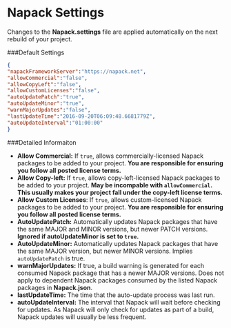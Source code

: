 # Napack Settings

Changes to the **Napack.settings** file are applied automatically on the next rebuild of your project.

###Default Settings
```json
{
"napackFrameworkServer":"https://napack.net",
"allowCommercial":"false",
"allowCopyLeft":"false",
"allowCustomLicenses":"false",
"autoUpdatePatch":"true",
"autoUpdateMinor":"true",
"warnMajorUpdates":"false",
"lastUpdateTime":"2016-09-20T06:09:48.6681779Z",
"autoUpdateInterval":"01:00:00"
}
```

###Detailed Informaiton
- **Allow Commercial:** If ```true```, allows commercially-licensed Napack packages to be added to your project. **You are responsible for ensuring you follow all posted license terms.**
- **Allow Copy-left:** If ```true```, allows copy-left-licensed Napack packages to be added to your project. **May be incompable with ```allowCommercial```. This usually makes your project fall under the copy-left license terms.**
- **Allow Custom Licenses**: If ```true```, allows custom-licensed Napack packages to be added to your project. **You are responsible for ensuring you follow all posted license terms.**
- **AutoUpdatePatch:** Automatically updates Napack packages that have the same MAJOR and MINOR versions, but newer PATCH versions. **Ignored if autoUpdateMinor is set to ```true```.**
- **AutoUpdateMinor:** Automatically updates Napack packages that have the same MAJOR version, but newer MINOR  versions. Implies ```autoUpdatePatch``` is true.
- **warnMajorUpdates:** If true, a build warning is generated for each consumed Napack package that has a newer MAJOR versions. Does not apply to dependent Napack packages consumed by the listed Napack packages in **Napack.json**.
- **lastUpdateTime:** The time that the auto-update process was last run.
- **autoUpdateInterval:** The interval that Napack will wait before checking for updates. As Napack will only check for updates as part of a build, Napack updates will usually be less frequent.
